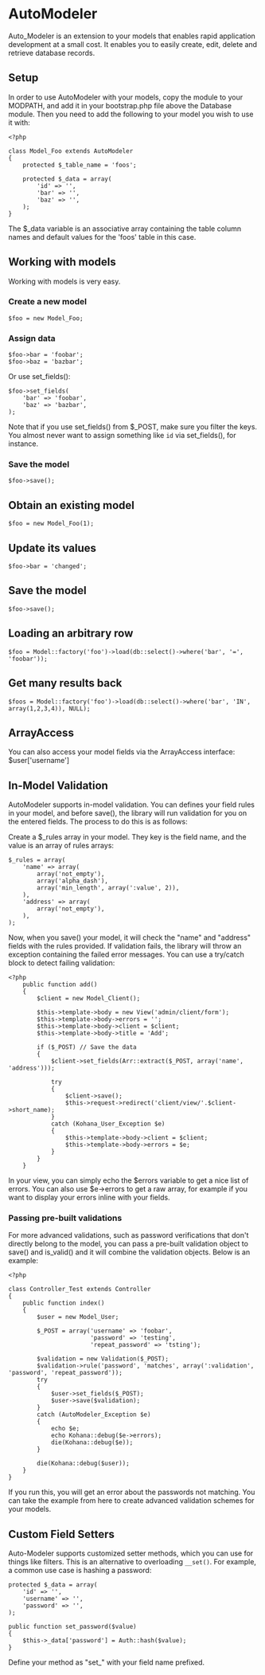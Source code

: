 # AutoModeler

Auto_Modeler is an extension to your models that enables rapid application development at a small cost. It enables you to easily create, edit, delete and retrieve database records.

## Setup

In order to use AutoModeler with your models, copy the module to your MODPATH, and add it in your bootstrap.php file above the Database module. Then you need to add the following to your model you wish to use it with:

	<?php

	class Model_Foo extends AutoModeler
	{
		protected $_table_name = 'foos';

		protected $_data = array(
			'id' => '',
			'bar' => '',
			'baz' => '',
		);
	}

The $_data variable is an associative array containing the table column names and default values for the 'foos' table in this case.

## Working with models

Working with models is very easy.

### Create a new model

	$foo = new Model_Foo;

### Assign data

	$foo->bar = 'foobar';
	$foo->baz = 'bazbar';

Or use set_fields():

	$foo->set_fields(
		'bar' => 'foobar',
		'baz' => 'bazbar',
	);

Note that if you use set_fields() from $_POST, make sure you filter the keys. You almost never want to assign something like `id` via set_fields(), for instance.

### Save the model

	$foo->save();

## Obtain an existing model

	$foo = new Model_Foo(1);

## Update its values

	$foo->bar = 'changed';

## Save the model

	$foo->save();

## Loading an arbitrary row

	$foo = Model::factory('foo')->load(db::select()->where('bar', '=', 'foobar'));

## Get many results back

	$foos = Model::factory('foo')->load(db::select()->where('bar', 'IN', array(1,2,3,4)), NULL);

## ArrayAccess

You can also access your model fields via the ArrayAccess interface: $user['username']

## In-Model Validation

AutoModeler supports in-model validation. You can defines your field rules in your model, and before save(), the library will run validation for you on the entered fields. The process to do this is as follows:

Create a $_rules array in your model. They key is the field name, and the value is an array of rules arrays:

	$_rules = array(
		'name' => array(
			array('not_empty'), 
			array('alpha_dash'),
			array('min_length', array(':value', 2)),
		),
		'address' => array(
			array('not_empty'),
		),
	);

Now, when you save() your model, it will check the "name" and "address" fields with the rules provided. If validation fails, the library will throw an exception containing the failed error messages. You can use a try/catch block to detect failing validation:

	<?php
	    public function add()
	    {
	        $client = new Model_Client();

            $this->template->body = new View('admin/client/form');
            $this->template->body->errors = '';
            $this->template->body->client = $client;
            $this->template->body->title = 'Add';

	        if ($_POST) // Save the data
	        {
	            $client->set_fields(Arr::extract($_POST, array('name', 'address')));

	            try
	            {
	                $client->save();
	                $this->request->redirect('client/view/'.$client->short_name);
	            }
	            catch (Kohana_User_Exception $e)
	            {
	                $this->template->body->client = $client;
	                $this->template->body->errors = $e;
	            }
	        }
	    }

In your view, you can simply echo the $errors variable to get a nice list of errors. You can also use $e->errors to get a raw array, for example if you want to display your errors inline with your fields.

### Passing pre-built validations

For more advanced validations, such as password verifications that don't directly belong to the model, you can pass a pre-built validation object to save() and is_valid() and it will combine the validation objects. Below is an example:

	<?php

	class Controller_Test extends Controller
	{
		public function index()
		{
			$user = new Model_User;
		
			$_POST = array('username' => 'foobar',
			               'password' => 'testing',
			               'repeat_password' => 'tsting');

			$validation = new Validation($_POST);
			$validation->rule('password', 'matches', array(':validation', 'password', 'repeat_password'));
			try
			{
				$user->set_fields($_POST);
				$user->save($validation);
			}
			catch (AutoModeler_Exception $e)
			{
				echo $e;
				echo Kohana::debug($e->errors);
				die(Kohana::debug($e));
			}

			die(Kohana::debug($user));
		}
	}

If you run this, you will get an error about the passwords not matching. You can take the example from here to create advanced validation schemes for your models.

## Custom Field Setters

Auto-Modeler supports customized setter methods, which you can use for things like filters. This is an alternative to overloading `__set()`. For example, a common use case is hashing a password:

	protected $_data = array(
		'id' => '',
		'username' => '',
		'password' => '',
	);

	public function set_password($value)
	{
		$this->_data['password'] = Auth::hash($value);
	}

Define your method as "set_" with your field name prefixed.
